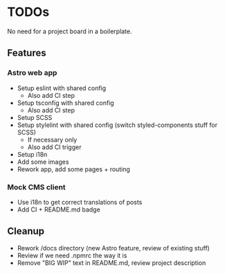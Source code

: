 # TODOs

No need for a project board in a boilerplate.

## Features

### Astro web app

- Setup eslint with shared config
  - Also add CI step
- Setup tsconfig with shared config
  - Also add CI step
- Setup SCSS
- Setup stylelint with shared config (switch styled-components stuff for SCSS)
  - If necessary only
  - Also add CI trigger
- Setup i18n
- Add some images
- Rework app, add some pages + routing

### Mock CMS client

- Use i18n to get correct translations of posts
- Add CI + README.md badge

## Cleanup

- Rework /docs directory (new Astro feature, review of existing stuff)
- Review if we need .npmrc the way it is
- Remove "BIG WIP" text in README.md, review project description
